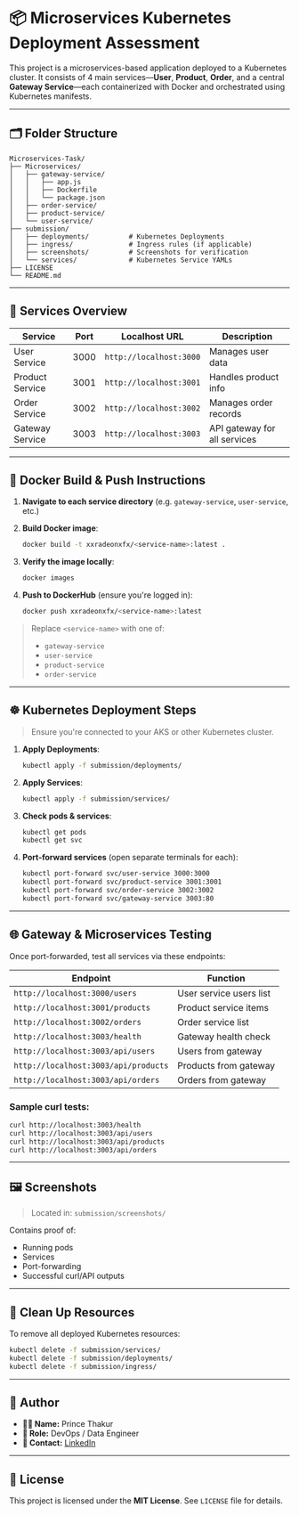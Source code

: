 # 📦 Microservices Kubernetes Deployment Assessment

This project is a microservices-based application deployed to a Kubernetes cluster. It consists of 4 main services—**User**, **Product**, **Order**, and a central **Gateway Service**—each containerized with Docker and orchestrated using Kubernetes manifests.

---

## 🗂️ Folder Structure

```
Microservices-Task/
├── Microservices/
│   ├── gateway-service/
│   │   ├── app.js
│   │   ├── Dockerfile
│   │   └── package.json
│   ├── order-service/
│   ├── product-service/
│   └── user-service/
├── submission/
│   ├── deployments/          # Kubernetes Deployments
│   ├── ingress/              # Ingress rules (if applicable)
│   ├── screenshots/          # Screenshots for verification
│   └── services/             # Kubernetes Service YAMLs
├── LICENSE
└── README.md
```

---

## 🚀 Services Overview

| Service         | Port | Localhost URL               | Description           |
|-----------------|------|-----------------------------|------------------------|
| User Service     | 3000 | `http://localhost:3000`     | Manages user data      |
| Product Service  | 3001 | `http://localhost:3001`     | Handles product info   |
| Order Service    | 3002 | `http://localhost:3002`     | Manages order records  |
| Gateway Service  | 3003 | `http://localhost:3003`     | API gateway for all services |

---

## 🐳 Docker Build & Push Instructions

1. **Navigate to each service directory** (e.g. `gateway-service`, `user-service`, etc.)

2. **Build Docker image**:
   ```bash
   docker build -t xxradeonxfx/<service-name>:latest .
   ```

3. **Verify the image locally**:
   ```bash
   docker images
   ```

4. **Push to DockerHub** (ensure you're logged in):
   ```bash
   docker push xxradeonxfx/<service-name>:latest
   ```

> Replace `<service-name>` with one of:
> - `gateway-service`
> - `user-service`
> - `product-service`
> - `order-service`

---

## ☸️ Kubernetes Deployment Steps

> Ensure you're connected to your AKS or other Kubernetes cluster.

1. **Apply Deployments**:
   ```bash
   kubectl apply -f submission/deployments/
   ```

2. **Apply Services**:
   ```bash
   kubectl apply -f submission/services/
   ```

3. **Check pods & services**:
   ```bash
   kubectl get pods
   kubectl get svc
   ```

4. **Port-forward services** (open separate terminals for each):
   ```bash
   kubectl port-forward svc/user-service 3000:3000
   kubectl port-forward svc/product-service 3001:3001
   kubectl port-forward svc/order-service 3002:3002
   kubectl port-forward svc/gateway-service 3003:80
   ```

---

## 🌐 Gateway & Microservices Testing

Once port-forwarded, test all services via these endpoints:

| Endpoint                             | Function                |
| ------------------------------------ | ----------------------- |
| `http://localhost:3000/users`        | User service users list |
| `http://localhost:3001/products`     | Product service items   |
| `http://localhost:3002/orders`       | Order service list      |
| `http://localhost:3003/health`       | Gateway health check    |
| `http://localhost:3003/api/users`    | Users from gateway      |
| `http://localhost:3003/api/products` | Products from gateway   |
| `http://localhost:3003/api/orders`   | Orders from gateway     |

### Sample curl tests:

```bash
curl http://localhost:3003/health
curl http://localhost:3003/api/users
curl http://localhost:3003/api/products
curl http://localhost:3003/api/orders
```

---

## 🖼️ Screenshots

> Located in: `submission/screenshots/`

Contains proof of:
- Running pods
- Services
- Port-forwarding
- Successful curl/API outputs

---

## 🧹 Clean Up Resources

To remove all deployed Kubernetes resources:

```bash
kubectl delete -f submission/services/
kubectl delete -f submission/deployments/
kubectl delete -f submission/ingress/
```

---

## 👤 Author

- **👨‍💻 Name:** Prince Thakur
- **💼 Role:** DevOps / Data Engineer
- **📧 Contact:** [LinkedIn](https://www.linkedin.com/in/princethakur)

---

## 📄 License

This project is licensed under the **MIT License**. See `LICENSE` file for details.
